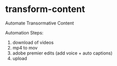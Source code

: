 # transform-content
Automate Transormative Content

Automation Steps:

1. download of videos
2. mp4 to mov
3. adobe premier edits (add voice + auto captions)
4. upload